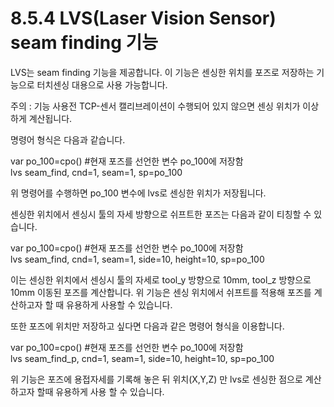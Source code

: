﻿# 8.5.4 LVS(Laser Vision Sensor) seam finding 기능

LVS는 seam finding 기능을 제공합니다. 이 기능은 센싱한 위치를 포즈로 저장하는 기능으로 터치센싱 대용으로 사용 가능합니다.

주의 : 기능 사용전 TCP-센서 캘리브레이션이 수행되어 있지 않으면 센싱 위치가 이상하게 계산됩니다. 

명령어 형식은 다음과 같습니다.

var po_100=cpo() #현재 포즈를 선언한 변수 po_100에 저장함<br>
lvs seam_find, cnd=1, seam=1, sp=po_100<br>

위 명령어를 수행하면 po_100 변수에 lvs로 센싱한 위치가 저장됩니다.

센싱한 위치에서 센싱시 툴의 자세 방향으로 쉬프트한 포즈는 다음과 같이 티칭할 수 있습니다.

var po_100=cpo() #현재 포즈를 선언한 변수 po_100에 저장함<br>
lvs seam_find, cnd=1, seam=1, side=10, height=10, sp=po_100<br>

이는 센싱한 위치에서 센싱시 툴의 자세로 tool_y 방향으로 10mm, tool_z 방향으로 10mm 이동된 포즈를 계산합니다.
위 기능은 센싱 위치에서 쉬프트를 적용해 포즈를 계산하고자 할 때 유용하게 사용할 수 있습니다.

또한 포즈에 위치만 저장하고 싶다면 다음과 같은 명령어 형식을 이용합니다.

var po_100=cpo() #현재 포즈를 선언한 변수 po_100에 저장함<br>
lvs seam_find_p, cnd=1, seam=1, side=10, height=10, sp=po_100<br>

위 기능은 포즈에 용접자세를 기록해 놓은 뒤 위치(X,Y,Z) 만 lvs로 센싱한 점으로 계산하고자 할때 유용하게 사용 할 수 있습니다.
